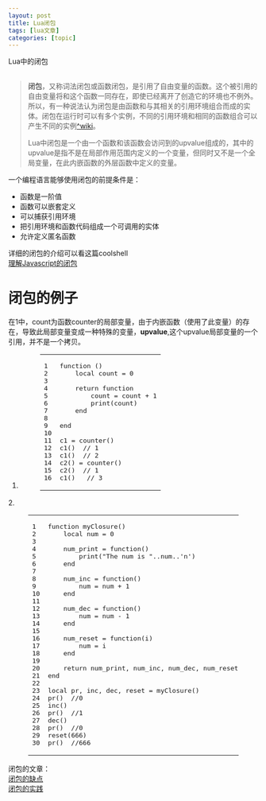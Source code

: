 ```yaml
---
layout: post
title: Lua闭包 
tags: [lua文章]
categories: [topic]
---
```

<p>Lua中的闭包</p>
<h2 id=""><a href="#" class="headerlink" title=""></a></h2><blockquote>
<p><strong>闭包</strong>，又称词法闭包或函数闭包，是引用了自由变量的函数。这个被引用的自由变量将和这个函数一同存在，即使已经离开了创造它的环境也不例外。所以，有一种说法认为闭包是由函数和与其相关的引用环境组合而成的实体。闭包在运行时可以有多个实例，不同的引用环境和相同的函数组合可以产生不同的实例<a href="https://zh.wikipedia.org/wiki/闭包_(计算机科学)" target="_blank" rel="external noopener noreferrer">^wiki</a>。</p>
<p>Lua中闭包是一个由一个函数和该函数会访问到的upvalue组成的，其中的upvalue是指不是在局部作用范围内定义的一个变量，但同时又不是一个全局变量，在此内嵌函数的外层函数中定义的变量。</p>
</blockquote>
<p>一个编程语言能够使用闭包的前提条件是：</p>
<ul>
<li>函数是一阶值</li>
<li>函数可以嵌套定义</li>
<li>可以捕获引用环境</li>
<li>把引用环境和函数代码组成一个可调用的实体</li>
<li>允许定义匿名函数</li>
</ul>
<p>详细的闭包的介绍可以看这篇coolshell<br/> <a href="http://coolshell.cn/articles/6731.html" target="_blank" rel="external noopener noreferrer">理解Javascript的闭包</a></p>
<h1 id="闭包的例子"><a href="#闭包的例子" class="headerlink" title="闭包的例子"></a>闭包的例子</h1><p>在1中，count为函数counter的局部变量，由于内嵌函数（使用了此变量）的存在，导致此局部变量变成一种特殊的变量，<strong>upvalue</strong>,这个upvalue局部变量的一个引用，并不是一个拷贝。</p>
<ol>
<li><figure class="highlight lua"><table><tbody><tr><td class="gutter"><pre><span class="line">1</span><br/><span class="line">2</span><br/><span class="line">3</span><br/><span class="line">4</span><br/><span class="line">5</span><br/><span class="line">6</span><br/><span class="line">7</span><br/><span class="line">8</span><br/><span class="line">9</span><br/><span class="line">10</span><br/><span class="line">11</span><br/><span class="line">12</span><br/><span class="line">13</span><br/><span class="line">14</span><br/><span class="line">15</span><br/><span class="line">16</span><br/></pre></td><td class="code"><pre><span class="line"><span class="function"><span class="keyword">function</span> <span class="params">()</span></span></span><br/><span class="line">    <span class="keyword">local</span> count = <span class="number">0</span></span><br/><span class="line">    </span><br/><span class="line">    <span class="keyword">return</span> <span class="function"><span class="keyword">function</span></span><br/><span class="line">        <span class="title">count</span> = <span class="title">count</span> + 1</span><br/><span class="line">        <span class="title">print</span><span class="params">(count)</span></span></span><br/><span class="line">    <span class="keyword">end</span></span><br/><span class="line">    </span><br/><span class="line"><span class="keyword">end</span></span><br/><span class="line"></span><br/><span class="line">c1 = counter()</span><br/><span class="line">c1()  // <span class="number">1</span></span><br/><span class="line">c1()  // <span class="number">2</span></span><br/><span class="line">c2() = counter()</span><br/><span class="line">c2()  // <span class="number">1</span></span><br/><span class="line">c1()   // <span class="number">3</span></span><br/></pre></td></tr></tbody></table></figure>
</li>
</ol>
<p>2.</p>
<figure class="highlight lua"><table><tbody><tr><td class="gutter"><pre><span class="line">1</span><br/><span class="line">2</span><br/><span class="line">3</span><br/><span class="line">4</span><br/><span class="line">5</span><br/><span class="line">6</span><br/><span class="line">7</span><br/><span class="line">8</span><br/><span class="line">9</span><br/><span class="line">10</span><br/><span class="line">11</span><br/><span class="line">12</span><br/><span class="line">13</span><br/><span class="line">14</span><br/><span class="line">15</span><br/><span class="line">16</span><br/><span class="line">17</span><br/><span class="line">18</span><br/><span class="line">19</span><br/><span class="line">20</span><br/><span class="line">21</span><br/><span class="line">22</span><br/><span class="line">23</span><br/><span class="line">24</span><br/><span class="line">25</span><br/><span class="line">26</span><br/><span class="line">27</span><br/><span class="line">28</span><br/><span class="line">29</span><br/><span class="line">30</span><br/></pre></td><td class="code"><pre><span class="line"><span class="function"><span class="keyword">function</span> <span class="title">myClosure</span><span class="params">()</span></span></span><br/><span class="line">    <span class="keyword">local</span> num = <span class="number">0</span></span><br/><span class="line">    </span><br/><span class="line">    num_print = <span class="function"><span class="keyword">function</span><span class="params">()</span></span></span><br/><span class="line">        <span class="built_in">print</span>(<span class="string">&#34;The num is &#34;</span>..num..<span class="string">&#39;n&#39;</span>)</span><br/><span class="line">    <span class="keyword">end</span></span><br/><span class="line">    </span><br/><span class="line">    num_inc = <span class="function"><span class="keyword">function</span><span class="params">()</span></span></span><br/><span class="line">        num = num + <span class="number">1</span></span><br/><span class="line">    <span class="keyword">end</span></span><br/><span class="line">    </span><br/><span class="line">    num_dec = <span class="function"><span class="keyword">function</span><span class="params">()</span></span></span><br/><span class="line">        num = num - <span class="number">1</span></span><br/><span class="line">    <span class="keyword">end</span></span><br/><span class="line">    </span><br/><span class="line">    num_reset = <span class="function"><span class="keyword">function</span><span class="params">(i)</span></span></span><br/><span class="line">        num = i</span><br/><span class="line">    <span class="keyword">end</span></span><br/><span class="line">    </span><br/><span class="line">    <span class="keyword">return</span> num_print, num_inc, num_dec, num_reset</span><br/><span class="line"><span class="keyword">end</span></span><br/><span class="line"></span><br/><span class="line"><span class="keyword">local</span> pr, inc, dec, reset = myClosure()</span><br/><span class="line">pr()  //<span class="number">0</span></span><br/><span class="line">inc() </span><br/><span class="line">pr()  //<span class="number">1</span></span><br/><span class="line">dec() </span><br/><span class="line">pr()  //<span class="number">0</span></span><br/><span class="line">reset(<span class="number">666</span>)</span><br/><span class="line">pr()  //<span class="number">666</span></span><br/></pre></td></tr></tbody></table></figure>
<p>闭包的文章：<br/><a href="https://segmentfault.com/a/1190000000652891" target="_blank" rel="external noopener noreferrer">闭包的缺点</a><br/><a href="https://segmentfault.com/a/1190000002452587" target="_blank" rel="external noopener noreferrer">闭包的实践</a></p>